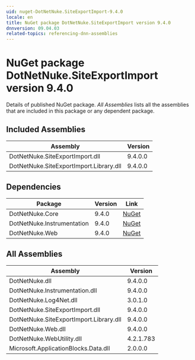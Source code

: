 ```yaml
---
uid: nuget-DotNetNuke.SiteExportImport-9.4.0
locale: en
title: NuGet package DotNetNuke.SiteExportImport version 9.4.0
dnnversion: 09.04.03
related-topics: referencing-dnn-assemblies
---
```


# NuGet package DotNetNuke.SiteExportImport version 9.4.0
Details of published NuGet package.
*All Assemblies* lists all the assemblies that are included in this package or any dependent package.

## Included Assemblies

|Assembly|Version|
|---|---|
|DotNetNuke.SiteExportImport.dll|9.4.0.0|
|DotNetNuke.SiteExportImport.Library.dll|9.4.0.0|

## Dependencies

|Package|Version|Link|
|---|---|---|
|DotNetNuke.Core|9.4.0|[NuGet](https://www.nuget.org/packages/DotNetNuke.Core/9.4.0)|
|DotNetNuke.Instrumentation|9.4.0|[NuGet](https://www.nuget.org/packages/DotNetNuke.Instrumentation/9.4.0)|
|DotNetNuke.Web|9.4.0|[NuGet](https://www.nuget.org/packages/DotNetNuke.Web/9.4.0)|

## All Assemblies

|Assembly|Version|
|---|---|
|DotNetNuke.dll|9.4.0.0|
|DotNetNuke.Instrumentation.dll|9.4.0.0|
|DotNetNuke.Log4Net.dll|3.0.1.0|
|DotNetNuke.SiteExportImport.dll|9.4.0.0|
|DotNetNuke.SiteExportImport.Library.dll|9.4.0.0|
|DotNetNuke.Web.dll|9.4.0.0|
|DotNetNuke.WebUtility.dll|4.2.1.783|
|Microsoft.ApplicationBlocks.Data.dll|2.0.0.0|

